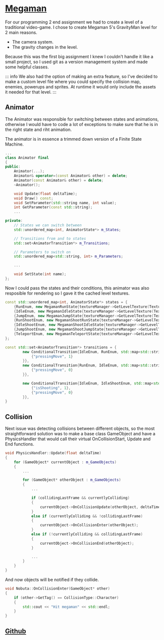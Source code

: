 # [Megaman](https://github.com/SixArne/MegamanGravityMan)

For our programming 2 end assignment we had to create a level of a traditional video-game.
I chose to create Megaman 5's GravityMan level for 2 main reasons.

- The camera system.
- The gravity changes in the level.

Because this was the first big assignment I knew I couldn't handle it like a small project, so I used git as a version management system and made some helpful classes.


::: info
We also had the option of making an extra feature, so I've decided to make a custom level file where you could specify the collision map, enemies, powerups and sprites. At runtime it would only include the assets it needed for that level.
:::

## Animator

The Animator was responsible for switching between states and animations, otherwise I would have to code a lot
of exceptions to make sure that he is in the right state and riht animation.

The animator is in essence a trimmed down version of a Finite State Machine.

```cpp
...
class Animator final
{
public:
	Animator(...);
	Animator& operator=(const Animator& other) = delete;
	Animator(const Animator& other) = delete;
	~Animator();

	void Update(float deltaTime);
	void Draw() const;
	void SetParameter(std::string name, int value);
	int GetParameter(const std::string);
	...

private:
	// States we can switch between
	std::unordered_map<int, AnimatorState*> m_States;

	// Transitions from and to states
	std::set<AnimatorTransition*> m_Transitions;

	// Parameters to switch on
	std::unordered_map<std::string, int> m_Parameters;

    ...

	void SetState(int name);
};
```

Now I could pass the states and their conditions, this animator was also resposible for rendering so I gave it the
cached level textures.

```cpp
const std::unordered_map<int, AnimatorState*> states = {
    {RunEnum, new MegamanRunState{textureManager->GetLevelTexture(TextureType::MegamanWalk)}},
    {IdleEnum, new MegamanIdleState{textureManager->GetLevelTexture(TextureType::MegamanIdle)}},
    {JumpEnum, new MegamanJumpState{textureManager->GetLevelTexture(TextureType::MegamanJump)}},
    {RunShootEnum, new MegamanShootRunState{textureManager->GetLevelTexture(TextureType::MegamanShootWalk)}},
    {IdleShootEnum, new MegamanShootIdleState{textureManager->GetLevelTexture(TextureType::MegamanShootIdle)}},
    {JumpShootEnum, new MegamanShootJumpState{textureManager->GetLevelTexture(TextureType::MegamanShootJump)}},
    {TeleportEnum, new MegamanTeleportState{textureManager->GetLevelTexture(TextureType::MegamanTeleport)}},
};

const std::set<AnimatorTransition*> transitions = {
		new ConditionalTransition{IdleEnum, RunEnum, std::map<std::string, int>{
			{"pressingMove", 1}
		}},
		new ConditionalTransition{RunEnum, IdleEnum, std::map<std::string, int>{
			{"pressingMove", 0}
		}},

		new ConditionalTransition{IdleEnum, IdleShootEnum, std::map<std::string, int>{
			{"isShooting", 1},
			{"pressingMove", 0}
		}},
}

```

## Collision

Next issue was detecting collisions between different objects, so the most straightforward solution was to 
make a base class GameObject and have a PhysicsHandler that would call their virtual OnCollisionStart, Update and End functions.


```cpp
void PhysicsHandler::Update(float deltaTime)
{
	for (GameObject* currentObject : m_GameObjects)
	{
		...

		for (GameObject* otherObject : m_GameObjects)
		{
			...

			if (collidingLastFrame && currentlyColliding)
			{
				currentObject->OnCollisionUpdate(otherObject, deltaTime);
			}
			else if (currentlyColliding && !collidingLastFrame)
			{
				currentObject->OnCollisionEnter(otherObject);
			}
			else if (!currentlyColliding && collidingLastFrame)
			{
 				currentObject->OnCollisionEnd(otherObject);
			}

			...
		}
	}
}
```

And now objects will be notified if they collide.

```cpp
void Nobuta::OnCollisionEnter(GameObject* other)
{
	if (other->GetTag() == CollisionType::Character)
	{
		std::cout << "Hit megaman" << std::endl;
	}
}
```

## [Github](https://www.youtube.com/watch?v=AzYJ3G4c-z0)